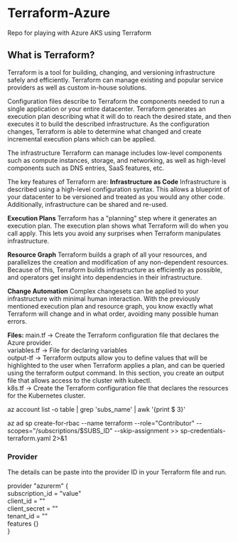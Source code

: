 # Terraform-Azure
Repo for playing with Azure AKS using Terraform

## What is Terraform?
Terraform is a tool for building, changing, and versioning infrastructure safely and efficiently. Terraform can manage existing and popular service providers as well as custom in-house solutions.

Configuration files describe to Terraform the components needed to run a single application or your entire datacenter. Terraform generates an execution plan describing what it will do to reach the desired state, and then executes it to build the described infrastructure. As the configuration changes, Terraform is able to determine what changed and create incremental execution plans which can be applied.

The infrastructure Terraform can manage includes low-level components such as compute instances, storage, and networking, as well as high-level components such as DNS entries, SaaS features, etc.

The key features of Terraform are:
__Infrastructure as Code__
Infrastructure is described using a high-level configuration syntax. This allows a blueprint of your datacenter to be versioned and treated as you would any other code. Additionally, infrastructure can be shared and re-used.

__Execution Plans__
Terraform has a "planning" step where it generates an execution plan. The execution plan shows what Terraform will do when you call apply. This lets you avoid any surprises when Terraform manipulates infrastructure.

__Resource Graph__
Terraform builds a graph of all your resources, and parallelizes the creation and modification of any non-dependent resources. Because of this, Terraform builds infrastructure as efficiently as possible, and operators get insight into dependencies in their infrastructure.

__Change Automation__
Complex changesets can be applied to your infrastructure with minimal human interaction. With the previously mentioned execution plan and resource graph, you know exactly what Terraform will change and in what order, avoiding many possible human errors.

__Files:__
main.tf -> Create the Terraform configuration file that declares the Azure provider. <br>
variables.tf -> File for declaring variables <br>
output-tf -> Terraform outputs allow you to define values that will be highlighted to the user when Terraform applies a plan, and can be queried using the terraform output command. In this section, you create an output file that allows access to the cluster with kubectl.<br>
k8s.tf -> Create the Terraform configuration file that declares the resources for the Kubernetes cluster.<br>

az account list -o table | grep 'subs_name' | awk '{print $ 3}' <br>

az ad sp create-for-rbac --name terraform --role="Contributor" --scopes="/subscriptions/$SUBS_ID" --skip-assignment >> sp-credentials-terraform.yaml 2>&1 <br>

### Provider
The details can be paste into the provider ID in your Terraform file and run.<br>

provider "azurerm" {<br>
subscription_id = "value"<br>
client_id = ""<br>
client_secret = ""<br>
tenant_id = ""<br>
features {}<br>
}<br>
